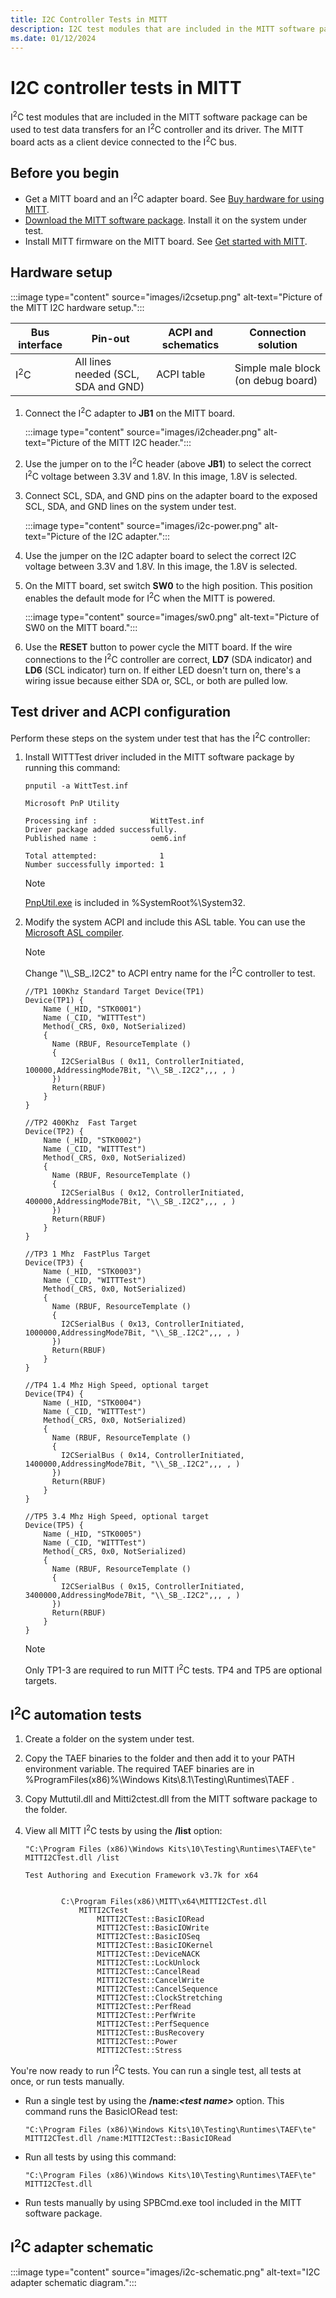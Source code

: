 ```yaml
---
title: I2C Controller Tests in MITT
description: I2C test modules that are included in the MITT software package can be used to test data transfers for an I2C controller and its driver. The MITT board acts as a client device connected to the I2C bus.
ms.date: 01/12/2024
---
```


# I2C controller tests in MITT

I<sup>2</sup>C test modules that are included in the MITT software package can be used to test data transfers for an I<sup>2</sup>C controller and its driver. The MITT board acts as a client device connected to the I<sup>2</sup>C bus.

## Before you begin

- Get a MITT board and an I<sup>2</sup>C adapter board. See [Buy hardware for using MITT](./multi-interface-test-tool--mitt--.md).
- [Download the MITT software package](download-the-mitt-software-package.md). Install it on the system under test.
- Install MITT firmware on the MITT board. See [Get started with MITT](./get-started-with-mitt---.md).

## Hardware setup

:::image type="content" source="images/i2csetup.png" alt-text="Picture of the MITT I2C hardware setup.":::

| Bus interface | Pin-out | ACPI and schematics | Connection solution |
|---|---|---|---|
| I<sup>2</sup>C | All lines needed (SCL, SDA and GND) | ACPI table | Simple male block (on debug board) |

1. Connect the I<sup>2</sup>C adapter to **JB1** on the MITT board.

    :::image type="content" source="images/i2cheader.png" alt-text="Picture of the MITT I2C header.":::

2. Use the jumper on to the I<sup>2</sup>C header (above **JB1**) to select the correct I<sup>2</sup>C voltage between 3.3V and 1.8V. In this image, 1.8V is selected.
3. Connect SCL, SDA, and GND pins on the adapter board to the exposed SCL, SDA, and GND lines on the system under test.

    :::image type="content" source="images/i2c-power.png" alt-text="Picture of the I2C adapter.":::

4. Use the jumper on the I2C adapter board to select the correct I2C voltage between 3.3V and 1.8V. In this image, the 1.8V is selected.
5. On the MITT board, set switch **SW0** to the high position. This position enables the default mode for I<sup>2</sup>C when the MITT is powered.

    :::image type="content" source="images/sw0.png" alt-text="Picture of SW0 on the MITT board.":::

6. Use the **RESET** button to power cycle the MITT board. If the wire connections to the I<sup>2</sup>C controller are correct, **LD7** (SDA indicator) and **LD6** (SCL indicator) turn on. If either LED doesn't turn on, there's a wiring issue because either SDA or, SCL, or both are pulled low.

## Test driver and ACPI configuration

Perform these steps on the system under test that has the I<sup>2</sup>C controller:

1. Install WITTTest driver included in the MITT software package by running this command:

    `pnputil -a WittTest.inf`

    ```output
    Microsoft PnP Utility

    Processing inf :            WittTest.inf
    Driver package added successfully.
    Published name :            oem6.inf

    Total attempted:              1
    Number successfully imported: 1
    ```

    >[!NOTE]
    >[PnpUtil.exe](../devtest/pnputil.md) is included in %SystemRoot%\\System32.

2. Modify the system ACPI and include this ASL table. You can use the [Microsoft ASL compiler](../bringup/microsoft-asl-compiler.md).

    >[!NOTE]
    >Change "\\\\\_SB\_.I2C2" to ACPI entry name for the I<sup>2</sup>C controller to test.

    ```asl
    //TP1 100Khz Standard Target Device(TP1)
    Device(TP1) {
        Name (_HID, "STK0001")
        Name (_CID, "WITTTest")
        Method(_CRS, 0x0, NotSerialized)
        {
          Name (RBUF, ResourceTemplate ()
          {
            I2CSerialBus ( 0x11, ControllerInitiated, 100000,AddressingMode7Bit, "\\_SB_.I2C2",,, , )
          })
          Return(RBUF)
        }
    }
    
    //TP2 400Khz  Fast Target
    Device(TP2) {
        Name (_HID, "STK0002")
        Name (_CID, "WITTTest")
        Method(_CRS, 0x0, NotSerialized)
        {
          Name (RBUF, ResourceTemplate ()
          {
            I2CSerialBus ( 0x12, ControllerInitiated, 400000,AddressingMode7Bit, "\\_SB_.I2C2",,, , )
          })
          Return(RBUF)
        }
    }
    
    //TP3 1 Mhz  FastPlus Target
    Device(TP3) {
        Name (_HID, "STK0003")
        Name (_CID, "WITTTest")
        Method(_CRS, 0x0, NotSerialized)
        {
          Name (RBUF, ResourceTemplate ()
          {
            I2CSerialBus ( 0x13, ControllerInitiated, 1000000,AddressingMode7Bit, "\\_SB_.I2C2",,, , )
          })
          Return(RBUF)
        }
    }
    
    //TP4 1.4 Mhz High Speed, optional target
    Device(TP4) {
        Name (_HID, "STK0004")
        Name (_CID, "WITTTest")
        Method(_CRS, 0x0, NotSerialized)
        {
          Name (RBUF, ResourceTemplate ()
          {
            I2CSerialBus ( 0x14, ControllerInitiated, 1400000,AddressingMode7Bit, "\\_SB_.I2C2",,, , )
          })
          Return(RBUF)
        }
    }
    
    //TP5 3.4 Mhz High Speed, optional target
    Device(TP5) {
        Name (_HID, "STK0005")
        Name (_CID, "WITTTest")
        Method(_CRS, 0x0, NotSerialized)
        {
          Name (RBUF, ResourceTemplate ()
          {
            I2CSerialBus ( 0x15, ControllerInitiated, 3400000,AddressingMode7Bit, "\\_SB_.I2C2",,, , )
          })
          Return(RBUF)
        }
    }
    ```

    >[!NOTE]
    >Only TP1-3 are required to run MITT I<sup>2</sup>C tests. TP4 and TP5 are optional targets.

## I<sup>2</sup>C automation tests

1. Create a folder on the system under test.
2. Copy the TAEF binaries to the folder and then add it to your PATH environment variable. The required TAEF binaries are in %ProgramFiles(x86)%\\Windows Kits\\8.1\\Testing\\Runtimes\\TAEF .
3. Copy Muttutil.dll and Mitti2ctest.dll from the MITT software package to the folder.
4. View all MITT I<sup>2</sup>C tests by using the **/list** option:

    `"C:\Program Files (x86)\Windows Kits\10\Testing\Runtimes\TAEF\te" MITTI2CTest.dll /list`

    ```output
    Test Authoring and Execution Framework v3.7k for x64


            C:\Program Files(x86)\MITT\x64\MITTI2CTest.dll
                MITTI2CTest
                    MITTI2CTest::BasicIORead
                    MITTI2CTest::BasicIOWrite
                    MITTI2CTest::BasicIOSeq
                    MITTI2CTest::BasicIOKernel
                    MITTI2CTest::DeviceNACK
                    MITTI2CTest::LockUnlock
                    MITTI2CTest::CancelRead
                    MITTI2CTest::CancelWrite
                    MITTI2CTest::CancelSequence
                    MITTI2CTest::ClockStretching
                    MITTI2CTest::PerfRead
                    MITTI2CTest::PerfWrite
                    MITTI2CTest::PerfSequence
                    MITTI2CTest::BusRecovery
                    MITTI2CTest::Power
                    MITTI2CTest::Stress
    ```

You're now ready to run I<sup>2</sup>C tests. You can run a single test, all tests at once, or run tests manually.

- Run a single test by using the **/name:*&lt;test name&gt;*** option. This command runs the BasicIORead test:

  `"C:\Program Files (x86)\Windows Kits\10\Testing\Runtimes\TAEF\te" MITTI2CTest.dll /name:MITTI2CTest::BasicIORead`

- Run all tests by using this command:

  `"C:\Program Files (x86)\Windows Kits\10\Testing\Runtimes\TAEF\te" MITTI2CTest.dll`

- Run tests manually by using SPBCmd.exe tool included in the MITT software package.

## I<sup>2</sup>C adapter schematic

:::image type="content" source="images/i2c-schematic.png" alt-text="I2C adapter schematic diagram.":::

